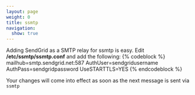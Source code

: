 ```yaml
---
layout: page
weight: 0
title: ssmtp
navigation:
  show: true
---
```


Adding SendGrid as a SMTP relay for ssmtp is easy. Edit **/etc/ssmtp/ssmtp.conf** and add the following:
{% codeblock %}
mailhub=smtp.sendgrid.net:587
AuthUser=sendgridusername
AuthPass=sendgridpassword
UseSTARTTLS=YES
{% endcodeblock %}

Your changes will come into effect as soon as the next message is sent via `ssmtp`
